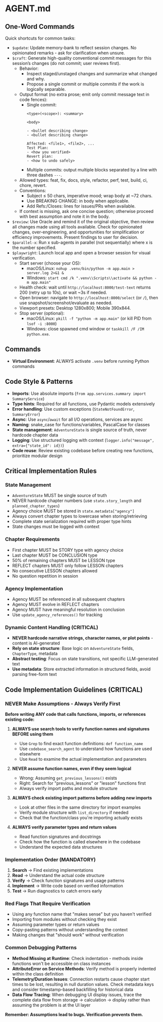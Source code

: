 # AGENT.md

## One-Word Commands
Quick shortcuts for common tasks:

- `$update`: Update memory-bank to reflect session changes. No opinionated remarks - ask for clarification when unsure.
- `$craft`: Generate high-quality conventional commit messages for this session’s changes (do not commit; user reviews first).
  - Behavior:
    - Inspect staged/unstaged changes and summarize what changed and why.
    - Propose a single commit or multiple commits if the work is logically separable.
  - Output format (no extra prose; emit only commit message text in code fences):
    - Single commit:
      ```
      <type>(<scope>): <summary>
      
      <body>
      
      - <bullet describing change>
      - <bullet describing change>
      
      Affected: <file1>, <file2>, ...
      Test Plan:
      - <how you verified>
      Revert plan:
      - <how to undo safely>
      ```
    - Multiple commits: output multiple blocks separated by a line with three dashes `---`.
  - Allowed types: feat, fix, docs, style, refactor, perf, test, build, ci, chore, revert.
  - Conventions:
    - Subject ≤ 50 chars, imperative mood; wrap body at ~72 chars.
    - Use BREAKING CHANGE: in body when applicable.
    - Add Refs:/Closes: lines for issues/PRs when available.
  - If context is missing, ask one concise question; otherwise proceed with best assumption and note it in the body.
- `$review`: Use Oracle and remind it of the original objective, then review all changes made using all tools available. Check for opinionated changes, over-engineering, and opportunities for simplification or efficiency improvements. Present findings to user for decision.
- `$parallel-x`: Run x sub-agents in parallel (not sequentially) where x is the number specified.
- `$playwright`: Launch local app and open a browser session for visual verification.
  - Start server (choose your OS):
    - macOS/Linux: `nohup .venv/bin/python -m app.main > server.log 2>&1 &`
    - Windows: `start cmd /k ".venv\\Scripts\\activate && python -m app.main"`
  - Health check: wait until `http://localhost:8000/test-text` returns 200 (retry up to 10s), or wait ~3s if needed.
  - Open browser: navigate to `http://localhost:8000/select` (or `/`), then use snapshot/screenshot/evaluate as needed.
  - Viewport presets: Desktop 1280x800; Mobile 390x844.
  - Stop server (optional):
    - macOS/Linux: `pkill -f "python -m app.main"` (or kill PID from `lsof -i :8000`)
    - Windows: close spawned cmd window or `taskkill /F /IM python.exe`.

## Commands
- **Virtual Environment**: ALWAYS activate `.venv` before running Python commands

## Code Style & Patterns
- **Imports**: Use absolute imports (`from app.services.summary import SummaryService`)
- **Type hints**: Required for all functions, use Pydantic models extensively
- **Error handling**: Use custom exceptions (`StateNotFoundError`, `SummaryError`)
- **Async**: Use `async`/`await` for all I/O operations, services are async
- **Naming**: snake_case for functions/variables, PascalCase for classes
- **State management**: `AdventureState` is single source of truth, never hardcode chapter data
- **Logging**: Use structured logging with context (`logger.info("message", extra={"state_id": id})`)
- **Code reuse**: Review existing codebase before creating new functions, prioritize modular design

## Critical Implementation Rules

### State Management
- `AdventureState` MUST be single source of truth
- NEVER hardcode chapter numbers (use `state.story_length` and `planned_chapter_types`)
- Agency choice MUST be stored in `state.metadata["agency"]`
- Always convert chapter types to lowercase when storing/retrieving
- Complete state serialization required with proper type hints
- State changes must be logged with context

### Chapter Requirements
- First chapter MUST be STORY type with agency choice
- Last chapter MUST be CONCLUSION type
- 50% of remaining chapters MUST be LESSON type
- REFLECT chapters MUST only follow LESSON chapters
- No consecutive LESSON chapters allowed
- No question repetition in session

### Agency Implementation
- Agency MUST be referenced in all subsequent chapters
- Agency MUST evolve in REFLECT chapters
- Agency MUST have meaningful resolution in conclusion
- Use `update_agency_references()` for tracking

### Dynamic Content Handling (CRITICAL)
- **NEVER hardcode narrative strings, character names, or plot points** - content is AI-generated
- **Rely on state structure**: Base logic on `AdventureState` fields, `ChapterType`, metadata
- **Abstract testing**: Focus on state transitions, not specific LLM-generated text
- **Use metadata**: Store extracted information in structured fields, avoid parsing free-form text

## Code Implementation Guidelines (CRITICAL)

### NEVER Make Assumptions - Always Verify First
**Before writing ANY code that calls functions, imports, or references existing code:**

1. **ALWAYS use search tools to verify function names and signatures BEFORE using them**
   - Use `Grep` to find exact function definitions: `def function_name`
   - Use `codebase_search_agent` to understand how functions are used elsewhere
   - Use `Read` to examine the actual implementation and parameters

2. **NEVER assume function names, even if they seem logical**
   - Wrong: Assuming `get_previous_lessons()` exists 
   - Right: Search for "previous_lessons" or "lesson" functions first
   - Always verify import paths and module structure

3. **ALWAYS check existing import patterns before adding new imports**
   - Look at other files in the same directory for import examples
   - Verify module structure with `list_directory` if needed
   - Check that the function/class you're importing actually exists

4. **ALWAYS verify parameter types and return values**
   - Read function signatures and docstrings
   - Check how the function is called elsewhere in the codebase
   - Understand the expected data structures

### Implementation Order (MANDATORY)
1. **Search** → Find existing implementations
2. **Read** → Understand the actual code structure  
3. **Verify** → Check function signatures and usage patterns
4. **Implement** → Write code based on verified information
5. **Test** → Run diagnostics to catch errors early

### Red Flags That Require Verification
- Using any function name that "makes sense" but you haven't verified
- Importing from modules without checking they exist
- Assuming parameter types or return values
- Copy-pasting patterns without understanding the context
- Making changes that "should work" without verification

### Common Debugging Patterns
- **Method Missing at Runtime**: Check indentation - methods inside functions won't be accessible on class instances
- **AttributeError on Service Methods**: Verify method is properly indented within the class definition
- **Telemetry/Duration Issues**: Connection restarts cause chapter start times to be lost, resulting in null duration values. Check metadata keys and consider timestamp-based backfilling for historical data
- **Data Flow Tracing**: When debugging UI display issues, trace the complete data flow from storage → calculation → display rather than assuming the problem is at the UI layer

**Remember: Assumptions lead to bugs. Verification prevents them.**